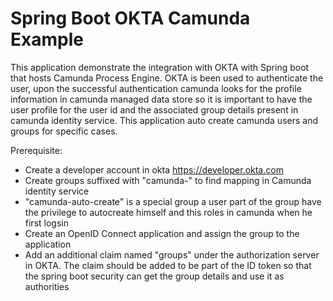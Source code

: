# Spring Boot OKTA Camunda Example

This application demonstrate the integration with OKTA with Spring boot that hosts Camunda Process Engine. OKTA is been used to authenticate the user, upon the successful authentication camunda looks for the profile information in camunda managed data store so it is important to have the user profile for the user id and the associated group details present in camunda identity service. This application auto create camunda users and groups for specific cases. 

Prerequisite:
* Create a developer account in okta https://developer.okta.com
* Create groups suffixed with "camunda-" to find mapping in Camunda identity service
* "camunda-auto-create" is a special group a user part of the group have the privilege to autocreate himself and this roles in camunda when he first logsin
* Create an OpenID Connect application and assign the group to the application
* Add an additional claim named "groups" under the authorization server in OKTA. The claim should be added to be part of the ID token so that the spring boot security can get the group details and use it as authorities 
